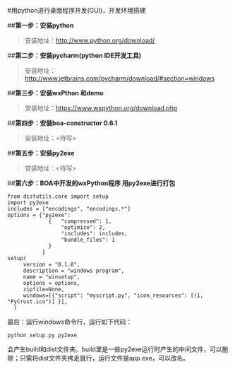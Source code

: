 #用python进行桌面程序开发(GUI)，开发环境搭建

##**第一步：安装python**
	
>安装地址：<http://www.python.org/download/>


##**第二步：安装pycharm(python IDE开发工具)**
	
>安装地址：<http://www.jetbrains.com/pycharm/download/#section=windows>

##**第三步：安装wxPthon 和demo**
	
>安装地址：<https://www.wxpython.org/download.php>

##**第四步：安装boa-constructor 0.6.1**
	
>安装地址：<待写>

##**第五步：安装py2exe**
	
>安装地址：<待写>

##**第六步：BOA中开发的wxPython程序 用py2exe进行打包**

	from distutils.core import setup
	import py2exe
	includes = ["encodings", "encodings.*"]
	options = {"py2exe":
	             {   "compressed": 1,
	                 "optimize": 2,
	                 "includes": includes,
	                 "bundle_files": 1
	             }
	           }
	setup(
	     version = "0.1.0",
	     description = "windows program",
	     name = "winsetup",
	     options = options,
	     zipfile=None,
	     windows=[{"script": "myscript.py", "icon_resources": [(1, "PyCrust.ico")] }],
	  )

最后：运行windows命令行，运行如下代码：
	
	python setup.py py2exe

会产生build和dist文件夹。build里是一些py2exe运行时产生的中间文件，可以删除；只需将dist文件夹拷走就行，运行文件是app.exe，可以改名。